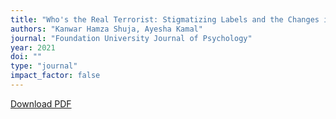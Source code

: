 ```yaml
---
title: "Who's the Real Terrorist: Stigmatizing Labels and the Changes in Attitude Towards the Labelling Country Among Pakistani Youth in Foreign Countries"
authors: "Kanwar Hamza Shuja, Ayesha Kamal"
journal: "Foundation University Journal of Psychology"
year: 2021
doi: ""
type: "journal"
impact_factor: false
---
```


[Download PDF](/files/papers/2021-fujp-terrorist-labels.pdf)
